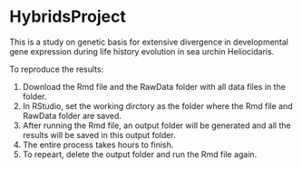 # HybridsProject
This is a study on genetic basis for extensive divergence in developmental gene expression during life history evolution in sea urchin Heliocidaris.

To reproduce the results:
1. Download the Rmd file and the RawData folder with all data files in the folder.
2. In RStudio, set the working dirctory as the folder where the Rmd file and RawData folder are saved. 
3. After running the Rmd file, an output folder will be generated and all the results will be saved in this output folder.
4. The entire process takes hours to finish. 
5. To repeart, delete the output folder and run the Rmd file again. 
